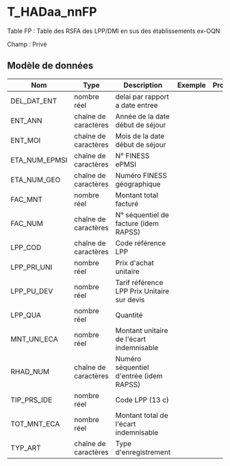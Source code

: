 # T_HADaa_nnFP

Table FP : Table des RSFA des LPP/DMI en sus des établissements ex-OQN

Champ : Privé


## Modèle de données

|Nom|Type|Description|Exemple|Propriétés|
|-|-|-|-|-|
|DEL_DAT_ENT|nombre réel|delai par rapport a date entree|||
|ENT_ANN|chaîne de caractères|Année de la date début de séjour|||
|ENT_MOI|chaîne de caractères|Mois de la date début de séjour|||
|ETA_NUM_EPMSI|chaîne de caractères|N° FINESS ePMSI|||
|ETA_NUM_GEO|chaîne de caractères|Numéro FINESS  géographique|||
|FAC_MNT|nombre réel|Montant total facturé|||
|FAC_NUM|chaîne de caractères|N° séquentiel de facture (idem RAPSS)|||
|LPP_COD|chaîne de caractères|Code référence LPP|||
|LPP_PRI_UNI|nombre réel|Prix d'achat unitaire|||
|LPP_PU_DEV|nombre réel|Tarif référence LPP Prix Unitaire sur devis|||
|LPP_QUA|nombre réel|Quantité|||
|MNT_UNI_ECA|nombre réel|Montant unitaire de l'écart indemnisable|||
|RHAD_NUM|chaîne de caractères|Numéro séquentiel d'entrée (idem RAPSS)|||
|TIP_PRS_IDE|nombre réel|Code LPP (13 c)|||
|TOT_MNT_ECA|nombre réel|Montant total de l'écart indemnisable|||
|TYP_ART|chaîne de caractères|Type d'enregistrement|||

